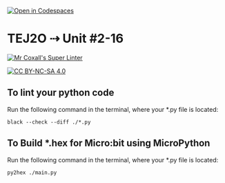 [![Open in Codespaces](https://classroom.github.com/assets/launch-codespace-2972f46106e565e64193e422d61a12cf1da4916b45550586e14ef0a7c637dd04.svg)](https://classroom.github.com/open-in-codespaces?assignment_repo_id=17005209)
# TEJ2O ⇢ Unit #2-16

[![Mr Coxall's Super Linter](https://github.com/MTHS-TEJ2O-1-2024/<REPOSITORY>/workflows/Mr%20Coxall's%20Super%20Linter/badge.svg)](https://github.com/MTHS-TEJ2O-1-2024/<REPOSITORY>/actions)

[![CC BY-NC-SA 4.0](https://img.shields.io/badge/License-CC%20BY--NC--SA%204.0-blue.svg)](./LICENSE)


## To lint your python code

Run the following command in the terminal, where your *.py file is located:

```console
black --check --diff ./*.py
```
## To Build *.hex for Micro:bit using MicroPython

Run the following command in the terminal, where your *.py file is located:

``` bash
py2hex ./main.py
```
